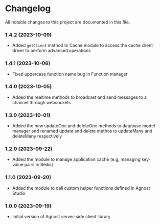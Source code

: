 # Changelog

All notable changes to this project are documented in this file.

### 1.4.2 (2023-10-09)

-  Added `getClient` method to Cache module to access the cache client driver to perform advanced operations

### 1.4.1 (2023-10-06)

-  Fixed uppercase function name bug in Function manager

### 1.4.0 (2023-10-05)

-  Added the realtime methods to broadcast and send messages to a channel through websockets

### 1.3.0 (2023-10-01)

-  Added the new updateOne and deleteOne methods to database model manager and renamed update and delete methos to updateMany and deleteMany respectively

### 1.2.0 (2023-09-22)

-  Added the module to manage application cache (e.g, managing key-value pairs in Redis)

### 1.1.0 (2023-09-20)

-  Added the module to call custom helper functions defined in Agnost Studio

### 1.0.0 (2023-09-19)

-  Initial version of Agnost server-side client library

